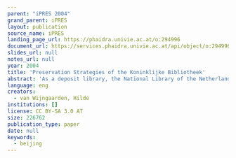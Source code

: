 ```yaml
---
parent: "iPRES 2004"
grand_parent: iPRES
layout: publication
source_name: iPRES
landing_page_url: https://phaidra.univie.ac.at/o:294996
document_url: https://services.phaidra.univie.ac.at/api/object/o:294996/download
slides_url: null
notes_url: null
year: 2004
title: 'Preservation Strategies of the Koninklijke Bibliotheek'
abstract: 'As a deposit library, the National Library of the Netherlands (KB) was faced with having to store digital publications already more than ten years ago. As the number of digital publications was growing, the KB decided to make digital preservation one of its main concerns. This resulted, among other things, in an operational digital archive (the e-Depot) and projects to develop preservation functionality. In this presentation two projects will be explained in more detail: the Preservation Manager, a tool for the monitoring of technical metadata, and the Universal Virtual Computer for JPEG. This UVC is a new approach for the rendering of digital objects, without depending on current platforms or formats. Together with IBM, we developed a first working UVC, which will be demonstrated.'
language: eng
creators:
  - van Wijngaarden, Hilde
institutions: []
license: CC BY-SA 3.0 AT
size: 226762
publication_type: paper
date: null
keywords:
  - beijing
---
```



